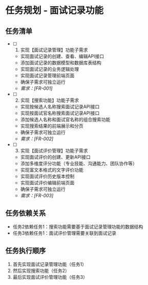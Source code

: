# 任务规划 - 面试记录功能

## 任务清单

- [ ] 1. 实现【面试记录管理】功能子需求
  - 实现面试记录的创建、查看、编辑API接口
  - 添加面试记录的数据模型和数据库表结构
  - 实现面试记录的业务逻辑处理
  - 实现面试记录管理前端页面
  - 确保子需求可独立运行
  - _需求：[FR-001]_

- [ ] 2. 实现【搜索功能】功能子需求
  - 实现按候选人名称搜索面试记录API接口
  - 实现按面试官名称搜索面试记录API接口
  - 添加候选人名称和面试官名称的组合搜索功能
  - 实现搜索结果的前端展示和分页
  - 确保子需求可独立运行
  - _需求：[FR-002]_

- [ ] 3. 实现【面试评价管理】功能子需求
  - 实现面试评价的创建、更新API接口
  - 添加多维度评分功能（专业技能、沟通能力、团队协作等）
  - 实现富文本格式的文字评价功能
  - 实现面试评价历史版本控制
  - 实现面试评价编辑前端页面
  - 确保子需求可独立运行
  - _需求：[FR-003]_

## 任务依赖关系

- 任务2依赖任务1：搜索功能需要基于面试记录管理功能的数据结构
- 任务3依赖任务1：面试评价管理需要关联到面试记录

## 任务执行顺序

1. 首先实现面试记录管理功能（任务1）
2. 然后实现搜索功能（任务2）
3. 最后实现面试评价管理功能（任务3）